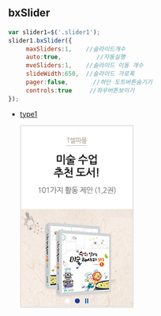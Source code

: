 ## bxSlider
	
```javascript
var slider1=$('.slider1');
slider1.bxSlider({            
	 maxSliders:1,    //슬라이드개수
	 auto:true,          //자동실행
	 mveSliders:1,    //슬라이드 이동 개수       
	 slideWidth:650,  //슬라이드 가로폭
	 pager:false,       //하단 도트버튼숨기기
	 controls:true     //좌우버튼보이기
});	
```
	
 - [type1](https://github.com/netfolder/public_chunjae/blob/master/bxSlider/html/bxslider_type1.html)
 
 	![Alt text](images/type1.jpg)
 
 
